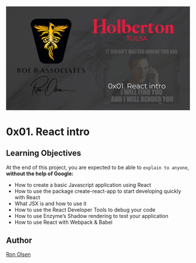 ![0x01-react_intro_baner](https://github.com/ronroeandassociates/assets/blob/69c269e6829b9fd5a64d4f0d66437a25fbcdaeda/images/0x01-react_intro_banner.png)

# 0x01. React intro

## Learning Objectives

At the end of this project, you are expected to be able to `explain to anyone`, **without the help of Google:**

- How to create a basic Javascript application using React
- How to use the package create-react-app to start developing quickly with React
- What JSX is and how to use it
- How to use the React Developer Tools to debug your code
- How to use Enzyme’s Shadow rendering to test your application
- How to use React with Webpack & Babel

## Author

[Ron Olsen](https://www.linkedin.com/in/ronolsen/)
